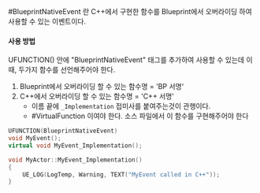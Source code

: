 #BlueprintNativeEvent 란 C++에서 구현한 함수를 Blueprint에서 오버라이딩 하여 사용할 수 있는 이벤트이다.

#### 사용 방법
UFUNCTION() 안에 "BlueprintNativeEvent" 태그를 추가하여 사용할 수 있는데 이때, 두가지 함수를 선언해주어야 한다.

1) Blueprint에서 오버라이딩 할 수 있는 함수명 = 'BP 서명'
2) C++에서 오버라이딩 할 수 있는 함수명 = 'C++ 서명'
	- 이름 끝에 `_Implementation` 접미사를 붙여주는것이 관행이다.
	- #VirtualFunction 이여야 한다. 소스 파일에서 이 함수를 구현해주어야 한다

```cpp title:MyActor.h
UFUNCTION(BlueprintNativeEvent)
void MyEvent(); 
virtual void MyEvent_Implementation();
```

```cpp title:MyActor.cpp
void MyActor::MyEvent_Implementation()
{
	UE_LOG(LogTemp, Warning, TEXT("MyEvent called in C++"));
}
```
